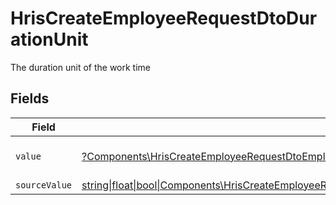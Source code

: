 # HrisCreateEmployeeRequestDtoDurationUnit

The duration unit of the work time


## Fields

| Field                                                                                                                                                                                      | Type                                                                                                                                                                                       | Required                                                                                                                                                                                   | Description                                                                                                                                                                                | Example                                                                                                                                                                                    |
| ------------------------------------------------------------------------------------------------------------------------------------------------------------------------------------------ | ------------------------------------------------------------------------------------------------------------------------------------------------------------------------------------------ | ------------------------------------------------------------------------------------------------------------------------------------------------------------------------------------------ | ------------------------------------------------------------------------------------------------------------------------------------------------------------------------------------------ | ------------------------------------------------------------------------------------------------------------------------------------------------------------------------------------------ |
| `value`                                                                                                                                                                                    | [?Components\HrisCreateEmployeeRequestDtoEmploymentWorkTimeValue](../../Models/Components/HrisCreateEmployeeRequestDtoEmploymentWorkTimeValue.md)                                          | :heavy_minus_sign:                                                                                                                                                                         | The unified value for the period.                                                                                                                                                          | month                                                                                                                                                                                      |
| `sourceValue`                                                                                                                                                                              | [string\|float\|bool\|Components\HrisCreateEmployeeRequestDtoSourceValueEmploymentWorkTime4\|array\|null](../../Models/Components/HrisCreateEmployeeRequestDtoEmploymentWorkTimeSourceValue.md) | :heavy_minus_sign:                                                                                                                                                                         | N/A                                                                                                                                                                                        |                                                                                                                                                                                            |